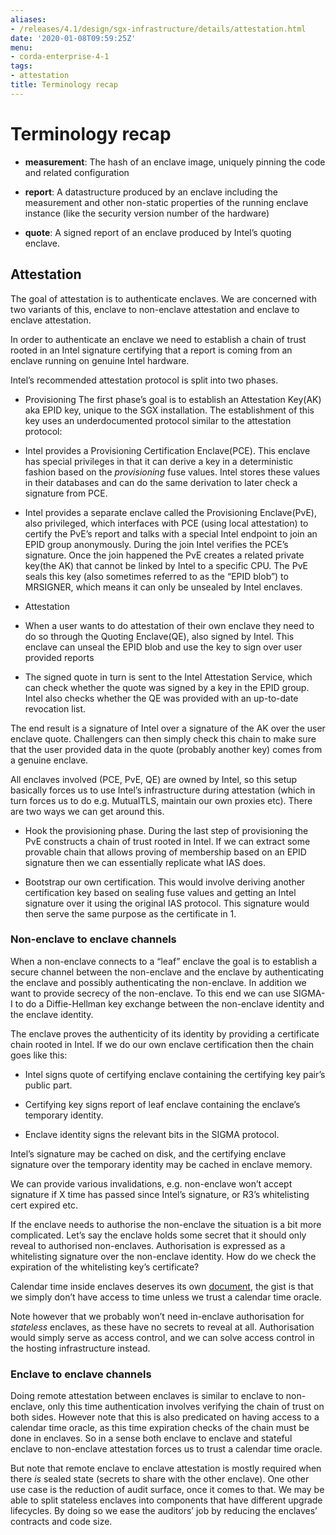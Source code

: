 ```yaml
---
aliases:
- /releases/4.1/design/sgx-infrastructure/details/attestation.html
date: '2020-01-08T09:59:25Z'
menu:
- corda-enterprise-4-1
tags:
- attestation
title: Terminology recap
---
```



# Terminology recap


* **measurement**: The hash of an enclave image, uniquely pinning the code and related configuration


* **report**: A datastructure produced by an enclave including the measurement and other non-static properties of the
                    running enclave instance (like the security version number of the hardware)


* **quote**: A signed report of an enclave produced by Intel’s quoting enclave.



## Attestation

The goal of attestation is to authenticate enclaves. We are concerned with two variants of this, enclave to non-enclave
                attestation and enclave to enclave attestation.

In order to authenticate an enclave we need to establish a chain of trust rooted in an Intel signature certifying that a
                report is coming from an enclave running on genuine Intel hardware.

Intel’s recommended attestation protocol is split into two phases.


* Provisioning
                        The first phase’s goal is to establish an Attestation Key(AK) aka EPID key, unique to the SGX installation.
                        The establishment of this key uses an underdocumented protocol similar to the attestation protocol:


* Intel provides a Provisioning Certification Enclave(PCE). This enclave has special privileges in that it can derive a
                                key in a deterministic fashion based on the *provisioning* fuse values. Intel stores these values in their databases
                                and can do the same derivation to later check a signature from PCE.


* Intel provides a separate enclave called the Provisioning Enclave(PvE), also privileged, which interfaces with PCE
                                (using local attestation) to certify the PvE’s report and talks with a special Intel endpoint to join an EPID group
                                anonymously. During the join Intel verifies the PCE’s signature. Once the join happened the PvE creates a related
                                private key(the AK) that cannot be linked by Intel to a specific CPU. The PvE seals this key (also sometimes referred
                                to as the “EPID blob”) to MRSIGNER, which means it can only be unsealed by Intel enclaves.



* Attestation


* When a user wants to do attestation of their own enclave they need to do so through the Quoting Enclave(QE), also
                                signed by Intel. This enclave can unseal the EPID blob and use the key to sign over user provided reports


* The signed quote in turn is sent to the Intel Attestation Service, which can check whether the quote was signed by a
                                key in the EPID group. Intel also checks whether the QE was provided with an up-to-date revocation list.



The end result is a signature of Intel over a signature of the AK over the user enclave quote. Challengers can then
                simply check this chain to make sure that the user provided data in the quote (probably another key) comes from a
                genuine enclave.

All enclaves involved (PCE, PvE, QE) are owned by Intel, so this setup basically forces us to use Intel’s infrastructure
                during attestation (which in turn forces us to do e.g. MutualTLS, maintain our own proxies etc). There are two ways we
                can get around this.


* Hook the provisioning phase. During the last step of provisioning the PvE constructs a chain of trust rooted in
                        Intel. If we can extract some provable chain that allows proving of membership based on an EPID signature then we can
                        essentially replicate what IAS does.


* Bootstrap our own certification. This would involve deriving another certification key based on sealing fuse values
                        and getting an Intel signature over it using the original IAS protocol. This signature would then serve the same
                        purpose as the certificate in 1.



### Non-enclave to enclave channels

When a non-enclave connects to a “leaf” enclave the goal is to establish a secure channel between the non-enclave and
                    the enclave by authenticating the enclave and possibly authenticating the non-enclave. In addition we want to provide
                    secrecy of the non-enclave. To this end we can use SIGMA-I to do a Diffie-Hellman key exchange between the non-enclave
                    identity and the enclave identity.

The enclave proves the authenticity of its identity by providing a certificate chain rooted in Intel. If we do our own
                    enclave certification then the chain goes like this:


* Intel signs quote of certifying enclave containing the certifying key pair’s public part.


* Certifying key signs report of leaf enclave containing the enclave’s temporary identity.


* Enclave identity signs the relevant bits in the SIGMA protocol.


Intel’s signature may be cached on disk, and the certifying enclave signature over the temporary identity may be cached
                    in enclave memory.

We can provide various invalidations, e.g. non-enclave won’t accept signature if X time has passed since Intel’s
                    signature, or R3’s whitelisting cert expired etc.

If the enclave needs to authorise the non-enclave the situation is a bit more complicated. Let’s say the enclave holds
                    some secret that it should only reveal to authorised non-enclaves. Authorisation is expressed as a whitelisting
                    signature over the non-enclave identity. How do we check the expiration of the whitelisting key’s certificate?

Calendar time inside enclaves deserves its own [document](time.md), the gist is that we simply don’t have access to time
                    unless we trust a calendar time oracle.

Note however that we probably won’t need in-enclave authorisation for *stateless* enclaves, as these have no secrets to
                    reveal at all. Authorisation would simply serve as access control, and we can solve access control in the hosting
                    infrastructure instead.


### Enclave to enclave channels

Doing remote attestation between enclaves is similar to enclave to non-enclave, only this time authentication involves
                    verifying the chain of trust on both sides. However note that this is also predicated on having access to a calendar
                    time oracle, as this time expiration checks of the chain must be done in enclaves. So in a sense both enclave to enclave
                    and stateful enclave to non-enclave attestation forces us to trust a calendar time oracle.

But note that remote enclave to enclave attestation is mostly required when there *is* sealed state (secrets to share
                    with the other enclave). One other use case is the reduction of audit surface, once it comes to that. We may be able to
                    split stateless enclaves into components that have different upgrade lifecycles. By doing so we ease the auditors’ job
                    by reducing the enclaves’ contracts and code size.


